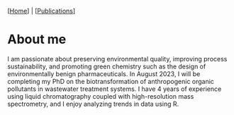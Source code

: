 [[Home](https://stephlynrich.github.io)] | 
[[Publications](https://stephlynrich.github.io/publications.html)]


# About me
I am passionate about preserving environmental quality, improving process sustainability, and promoting green chemistry such as the design of environmentally benign pharmaceuticals. In August 2023, I will be completing my PhD on the biotransformation of anthropogenic organic pollutants in wastewater treatment systems. I have 4 years of experience using liquid chromatography coupled with high-resolution mass spectrometry, and I enjoy analyzing trends in data using R.
